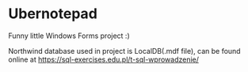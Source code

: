# Ubernotepad
Funny little Windows Forms project :)

Northwind database used in project is LocalDB(.mdf file), can be found online at https://sql-exercises.edu.pl/t-sql-wprowadzenie/
